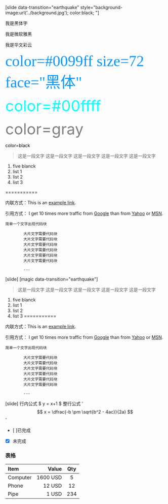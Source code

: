 [slide data-transition="earthquake" style="background-image:url('../background.jpg'); color:black; "]

<font face="黑体">我是黑体字</font>

<font face="微软雅黑">我是微软雅黑</font>

<font face="STCAIYUN">我是华文彩云</font>

<font color=#0099ff size=7 face="黑体">color=#0099ff size=72 face="黑体"</font>

<font color=#00ffff size=72>color=#00ffff</font>

<font color=gray size=72>color=gray</font>

<font color=black>color=black</font>



>   这是一段文字
    这是一段文字
    这是一段文字
    这是一段文字
    这是一段文字



1. five blanck
2. list 1
3. list 2
4. list 3


===========

内联方式：This is an [example link](http://example.com/).

引用方式：
I get 10 times more traffic from [Google][1] than from [Yahoo][2] or [MSN][3].

[1]: http://google.com/        "Google"
[2]: http://search.yahoo.com/  "Yahoo Search"
[3]: http://search.msn.com/    "MSN Search"
<!--
![](../Relation.jpg)

![alt](../Relation.jpg "Title")

![text](../Relation.jpg "Title")

![alt](../Relation.jpg) -->

` 简单一个文字出现代码块 `

```
        大片文字需要代码块
        大片文字需要代码块
        大片文字需要代码块
        大片文字需要代码块
        大片文字需要代码块
        大片文字需要代码块

        ---

```
[slide]
[magic data-transition="earthquake"]
>   这是一段文字
    这是一段文字
    这是一段文字
    这是一段文字
    这是一段文字

1. five blanck
2. list 1
3. list 2
4. list 3
===========

内联方式：This is an [example link](http://example.com/).


引用方式：
I get 10 times more traffic from [Google][1] than from [Yahoo][2] or [MSN][3].

[1]: http://google.com/        "Google"
[2]: http://search.yahoo.com/  "Yahoo Search"
[3]: http://search.msn.com/    "MSN Search"
<!--
![](../Relation.jpg)

![alt](../Relation.jpg "Title")

![text](../Relation.jpg "Title")

![alt](../Relation.jpg) -->

` 简单一个文字出现代码块 `

```
        大片文字需要代码块
        大片文字需要代码块
        大片文字需要代码块
        大片文字需要代码块
        大片文字需要代码块
        大片文字需要代码块

        ---

```
[slide]
行内公式
$ y = x+1 $
整行公式
'$$  x = \dfrac{-b \pm \sqrt{b^2 - 4ac}}{2a} $$'

- [ ]已完成
- [x] 未完成

### 表格
| Item      |    Value | Qty  |
| :-------- | --------:| :--: |
| Computer  | 1600 USD |  5   |
| Phone     |   12 USD |  12  |
| Pipe      |    1 USD | 234  |
